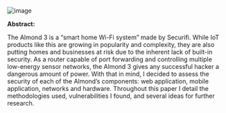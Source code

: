 ![image](https://user-images.githubusercontent.com/45504513/126916543-509ec685-aef1-42ee-9770-2fa4dec1cdb5.png)


**Abstract:**

The Almond 3 is a “smart home Wi-Fi system” made by Securifi. While IoT products like this are growing in popularity and complexity, they are also putting homes and businesses at risk due to the inherent lack of built-in security. As a router capable of port forwarding and controlling multiple low-energy sensor networks, the Almond 3 gives any successful hacker a dangerous amount of power. With that in mind, I decided to assess the security of each of the Almond’s components: web application, mobile application, networks and hardware. Throughout this paper I detail the methodologies used, vulnerabilities I found, and several ideas for further research.
